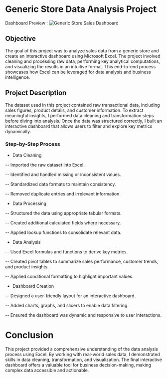 # Generic Store Data Analysis Project

Dashboard Preview : ![Generic Store Sales Dashboard](https://github.com/user-attachments/assets/5d9c5036-613e-4dd8-82ef-88cbaf70c09a)


## Objective

The goal of this project was to analyze sales data from a generic store and create an interactive dashboard using Microsoft Excel. The project involved cleaning and processing raw data, performing key analytical computations, and visualizing the results in an intuitive format. This end-to-end process showcases how Excel can be leveraged for data analysis and business intelligence.

## Project Description

The dataset used in this project contained raw transactional data, including sales figures, product details, and customer information. To extract meaningful insights, I performed data cleaning and transformation steps before diving into analysis. Once the data was structured correctly, I built an interactive dashboard that allows users to filter and explore key metrics dynamically.

### Step-by-Step Process

- Data Cleaning


-- Imported the raw dataset into Excel.


-- Identified and handled missing or inconsistent values.


-- Standardized data formats to maintain consistency.


-- Removed duplicate entries and irrelevant information.

- Data Processing


-- Structured the data using appropriate tabular formats.


-- Created additional calculated fields where necessary.


-- Applied lookup functions to consolidate relevant data.

- Data Analysis


-- Used Excel formulas and functions to derive key metrics.


-- Created pivot tables to summarize sales performance, customer trends, and product insights.


-- Applied conditional formatting to highlight important values.

- Dashboard Creation


-- Designed a user-friendly layout for an interactive dashboard.


-- Added charts, graphs, and slicers to enable data filtering.


-- Ensured the dashboard was dynamic and responsive to user interactions.

# Conclusion

This project provided a comprehensive understanding of the data analysis process using Excel. By working with real-world sales data, I demonstrated skills in data cleaning, transformation, and visualization. The final interactive dashboard offers a valuable tool for business decision-making, making complex data accessible and actionable.



